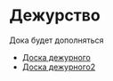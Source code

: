 # Дежурство

Дока будет дополняться

- [Доска дежурного](https://st.yandex-team.ru/dashboard/30406)
- [Доска дежурного2](https://datalens.yandex-team.ru/ay071khskjpm5-ydo-ui-duty-dashboard?tab=Dqe)
